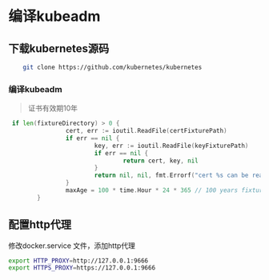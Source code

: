 # 编译kubeadm

## 下载kubernetes源码

```bash
    git clone https://github.com/kubernetes/kubernetes
```

### 编译kubeadm 

> 证书有效期10年

```go
 if len(fixtureDirectory) > 0 {
                cert, err := ioutil.ReadFile(certFixturePath)
                if err == nil {
                        key, err := ioutil.ReadFile(keyFixturePath)
                        if err == nil {
                                return cert, key, nil
                        }
                        return nil, nil, fmt.Errorf("cert %s can be read, but key %s cannot: %v", certFixturePath, keyFixturePath, err)
                }
                maxAge = 100 * time.Hour * 24 * 365 // 100 years fixtures
        }
```

## 配置http代理

修改docker.service 文件，添加http代理

```bash
export HTTP_PROXY=http://127.0.0.1:9666
export HTTPS_PROXY=https://127.0.0.1:9666
```
